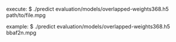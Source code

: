 execute:
$ ./predict evaluation/models/overlapped-weights368.h5 path/to/file.mpg

example:
$ ./predict evaluation/models/overlapped-weights368.h5 bbaf2n.mpg
